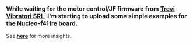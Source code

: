 ### While waiting for the motor control/JF firmware from [Trevi Vibratori SRL](https://trevivibratori.com/it/), I'm starting to upload some simple examples for the Nucleo-f411re board.

See **[here](https://tit8.github.io/Trevi.pdf)** for more insights.
